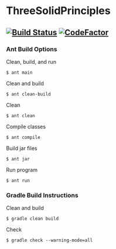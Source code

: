 # ThreeSolidPrinciples
[![Build Status](https://travis-ci.com/CS3398-Ganymede-Giants/ThreeSolidPrinciples.svg?branch=master)](https://travis-ci.com/CS3398-Ganymede-Giants/ThreeSolidPrinciples)
[![CodeFactor](https://www.codefactor.io/repository/github/cs3398-ganymede-giants/threesolidprinciples/badge)](https://www.codefactor.io/repository/github/cs3398-ganymede-giants/threesolidprinciples)
----

### Ant Build Options
Clean, build, and run
```shell
$ ant main
```
Clean and build
```shell
$ ant clean-build
```
Clean
```shell
$ ant clean
```
Compile classes
```shell
$ ant compile
```
Build jar files
```shell
$ ant jar
```
Run program
```shell
$ ant run
```

### Gradle Build Instructions
Clean and build
```shell
$ gradle clean build
```
Check
```shell
$ gradle check --warning-mode=all
```
